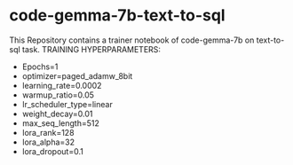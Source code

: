 # code-gemma-7b-text-to-sql
This Repository contains a trainer notebook of code-gemma-7b on text-to-sql task.
TRAINING HYPERPARAMETERS:
- Epochs=1
- optimizer=paged_adamw_8bit
- learning_rate=0.0002
- warmup_ratio=0.05
- lr_scheduler_type=linear
- weight_decay=0.01
- max_seq_length=512
- lora_rank=128
- lora_alpha=32
- lora_dropout=0.1
